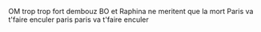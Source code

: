 OM trop trop fort dembouz BO et Raphina ne meritent que la mort
Paris va t'faire enculer paris paris va t'faire enculer